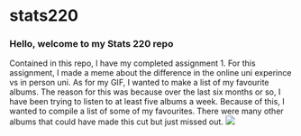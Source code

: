 # stats220
### Hello, welcome to my Stats 220 repo
Contained in this repo, I have my completed assignment 1. For this assignment, I made a meme about the difference in the online uni experince vs in person uni. As for my GIF, I wanted to make a list of my favourite albums. The reason for this was because over the last six months or so, I have been trying to listen to at least five albums a week. Because of this, I wanted to compile a list of some of my favourites. There were many other albums that could have made this cut but just missed out.
![](https://i.natgeofe.com/n/812b8651-3c67-4eae-935d-af57b1980d04/1721276.jpg)
